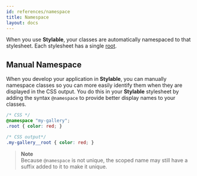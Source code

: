 ```yaml
---
id: references/namespace
title: Namespace
layout: docs
---
```


When you use **Stylable**, your classes are automatically namespaced to that stylesheet. Each stylesheet has a single [root](./root.md).

## Manual Namespace

When you develop your application in **Stylable**, you can manually namespace classes so you can more easily identify them when they are displayed in the CSS output. You do this in your **Stylable** stylesheet by adding the syntax `@namespace` to provide better display names to your classes.

```css
/* CSS */
@namespace "my-gallery";
.root { color: red; }
``` 

```css
/* CSS output*/
.my-gallery__root { color: red; }
```

> **Note**    
> Because `@namespace` is not unique, the scoped name may still have a suffix added to it to make it unique.
